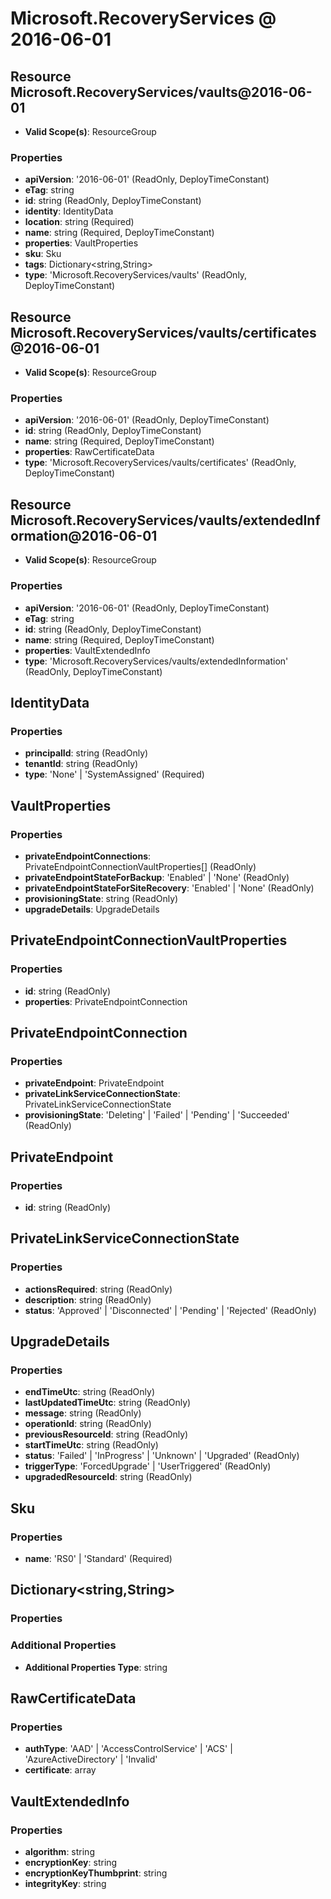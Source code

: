 # Microsoft.RecoveryServices @ 2016-06-01

## Resource Microsoft.RecoveryServices/vaults@2016-06-01
* **Valid Scope(s)**: ResourceGroup
### Properties
* **apiVersion**: '2016-06-01' (ReadOnly, DeployTimeConstant)
* **eTag**: string
* **id**: string (ReadOnly, DeployTimeConstant)
* **identity**: IdentityData
* **location**: string (Required)
* **name**: string (Required, DeployTimeConstant)
* **properties**: VaultProperties
* **sku**: Sku
* **tags**: Dictionary<string,String>
* **type**: 'Microsoft.RecoveryServices/vaults' (ReadOnly, DeployTimeConstant)

## Resource Microsoft.RecoveryServices/vaults/certificates@2016-06-01
* **Valid Scope(s)**: ResourceGroup
### Properties
* **apiVersion**: '2016-06-01' (ReadOnly, DeployTimeConstant)
* **id**: string (ReadOnly, DeployTimeConstant)
* **name**: string (Required, DeployTimeConstant)
* **properties**: RawCertificateData
* **type**: 'Microsoft.RecoveryServices/vaults/certificates' (ReadOnly, DeployTimeConstant)

## Resource Microsoft.RecoveryServices/vaults/extendedInformation@2016-06-01
* **Valid Scope(s)**: ResourceGroup
### Properties
* **apiVersion**: '2016-06-01' (ReadOnly, DeployTimeConstant)
* **eTag**: string
* **id**: string (ReadOnly, DeployTimeConstant)
* **name**: string (Required, DeployTimeConstant)
* **properties**: VaultExtendedInfo
* **type**: 'Microsoft.RecoveryServices/vaults/extendedInformation' (ReadOnly, DeployTimeConstant)

## IdentityData
### Properties
* **principalId**: string (ReadOnly)
* **tenantId**: string (ReadOnly)
* **type**: 'None' | 'SystemAssigned' (Required)

## VaultProperties
### Properties
* **privateEndpointConnections**: PrivateEndpointConnectionVaultProperties[] (ReadOnly)
* **privateEndpointStateForBackup**: 'Enabled' | 'None' (ReadOnly)
* **privateEndpointStateForSiteRecovery**: 'Enabled' | 'None' (ReadOnly)
* **provisioningState**: string (ReadOnly)
* **upgradeDetails**: UpgradeDetails

## PrivateEndpointConnectionVaultProperties
### Properties
* **id**: string (ReadOnly)
* **properties**: PrivateEndpointConnection

## PrivateEndpointConnection
### Properties
* **privateEndpoint**: PrivateEndpoint
* **privateLinkServiceConnectionState**: PrivateLinkServiceConnectionState
* **provisioningState**: 'Deleting' | 'Failed' | 'Pending' | 'Succeeded' (ReadOnly)

## PrivateEndpoint
### Properties
* **id**: string (ReadOnly)

## PrivateLinkServiceConnectionState
### Properties
* **actionsRequired**: string (ReadOnly)
* **description**: string (ReadOnly)
* **status**: 'Approved' | 'Disconnected' | 'Pending' | 'Rejected' (ReadOnly)

## UpgradeDetails
### Properties
* **endTimeUtc**: string (ReadOnly)
* **lastUpdatedTimeUtc**: string (ReadOnly)
* **message**: string (ReadOnly)
* **operationId**: string (ReadOnly)
* **previousResourceId**: string (ReadOnly)
* **startTimeUtc**: string (ReadOnly)
* **status**: 'Failed' | 'InProgress' | 'Unknown' | 'Upgraded' (ReadOnly)
* **triggerType**: 'ForcedUpgrade' | 'UserTriggered' (ReadOnly)
* **upgradedResourceId**: string (ReadOnly)

## Sku
### Properties
* **name**: 'RS0' | 'Standard' (Required)

## Dictionary<string,String>
### Properties
### Additional Properties
* **Additional Properties Type**: string

## RawCertificateData
### Properties
* **authType**: 'AAD' | 'AccessControlService' | 'ACS' | 'AzureActiveDirectory' | 'Invalid'
* **certificate**: array

## VaultExtendedInfo
### Properties
* **algorithm**: string
* **encryptionKey**: string
* **encryptionKeyThumbprint**: string
* **integrityKey**: string

